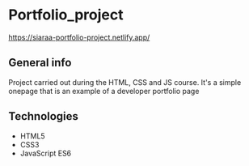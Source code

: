 # Portfolio_project
https://siaraa-portfolio-project.netlify.app/

## General info
Project carried out during the HTML, CSS and JS course. It's a simple onepage that is an example of a developer portfolio page  

## Technologies
* HTML5
* CSS3
* JavaScript ES6
